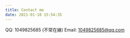 ```yaml
---
title: Contact me
date: 2021-01-18 15:54:35
---
```


QQ:     1049825685  (不常在線)
Email:  1049825685@qq.com